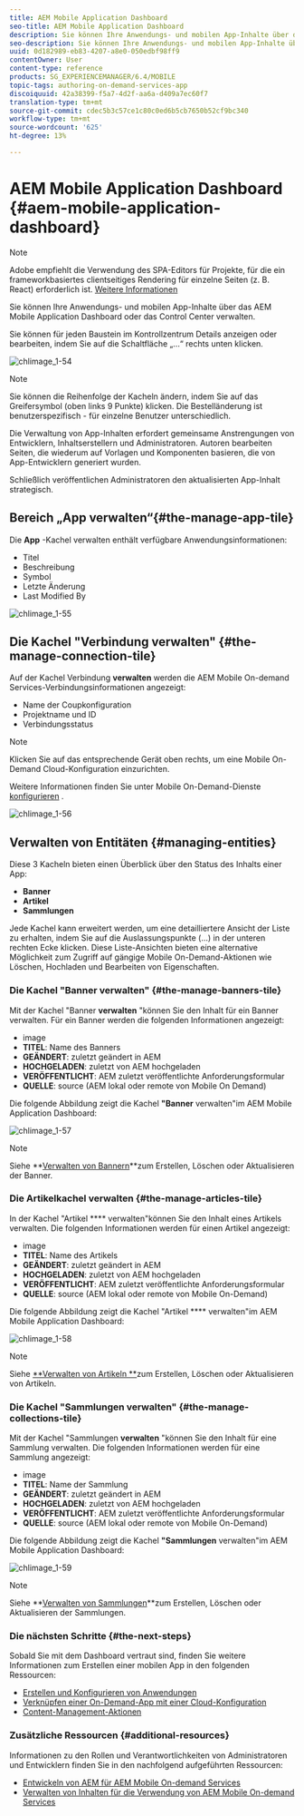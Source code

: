 ```yaml
---
title: AEM Mobile Application Dashboard
seo-title: AEM Mobile Application Dashboard
description: Sie können Ihre Anwendungs- und mobilen App-Inhalte über das AEM Mobile Application Dashboard oder das Control Center verwalten. Auf dieser Seite erfahren Sie mehr.
seo-description: Sie können Ihre Anwendungs- und mobilen App-Inhalte über das AEM Mobile Application Dashboard oder das Control Center verwalten. Auf dieser Seite erfahren Sie mehr.
uuid: 0d182989-eb83-4207-a8e0-050edbf98ff9
contentOwner: User
content-type: reference
products: SG_EXPERIENCEMANAGER/6.4/MOBILE
topic-tags: authoring-on-demand-services-app
discoiquuid: 42a38399-f5a7-4d2f-aa6a-d409a7ec60f7
translation-type: tm+mt
source-git-commit: cdec5b3c57ce1c80c0ed6b5cb7650b52cf9bc340
workflow-type: tm+mt
source-wordcount: '625'
ht-degree: 13%

---
```



# AEM Mobile Application Dashboard {#aem-mobile-application-dashboard}

>[!NOTE]
>
>Adobe empfiehlt die Verwendung des SPA-Editors für Projekte, für die ein frameworkbasiertes clientseitiges Rendering für einzelne Seiten (z. B. React) erforderlich ist. [Weitere Informationen](/help/sites-developing/spa-overview.md)

Sie können Ihre Anwendungs- und mobilen App-Inhalte über das AEM Mobile Application Dashboard oder das Control Center verwalten.

Sie können für jeden Baustein im Kontrollzentrum Details anzeigen oder bearbeiten, indem Sie auf die Schaltfläche „…“ rechts unten klicken.

![chlimage_1-54](assets/chlimage_1-54.png)

>[!NOTE]
>
>Sie können die Reihenfolge der Kacheln ändern, indem Sie auf das Greifersymbol (oben links 9 Punkte) klicken. Die Bestelländerung ist benutzerspezifisch - für einzelne Benutzer unterschiedlich.

Die Verwaltung von App-Inhalten erfordert gemeinsame Anstrengungen von Entwicklern, Inhaltserstellern und Administratoren. Autoren bearbeiten Seiten, die wiederum auf Vorlagen und Komponenten basieren, die von App-Entwicklern generiert wurden.

Schließlich veröffentlichen Administratoren den aktualisierten App-Inhalt strategisch.

## Bereich „App verwalten“{#the-manage-app-tile}

Die **App** -Kachel verwalten enthält verfügbare Anwendungsinformationen:

* Titel
* Beschreibung
* Symbol
* Letzte Änderung
* Last Modified By

![chlimage_1-55](assets/chlimage_1-55.png)

## Die Kachel &quot;Verbindung verwalten&quot; {#the-manage-connection-tile}

Auf der Kachel Verbindung **verwalten** werden die AEM Mobile On-demand Services-Verbindungsinformationen angezeigt:

* Name der Coupkonfiguration
* Projektname und ID
* Verbindungsstatus

>[!NOTE]
>
>Klicken Sie auf das entsprechende Gerät oben rechts, um eine Mobile On-Demand Cloud-Konfiguration einzurichten.
>
>Weitere Informationen finden Sie unter Mobile On-Demand-Dienste [konfigurieren](/help/mobile/mobile-on-demand-associating-an-on-demand-app-to-cloud-configuration.md) .

![chlimage_1-56](assets/chlimage_1-56.png)

## Verwalten von Entitäten {#managing-entities}

Diese 3 Kacheln bieten einen Überblick über den Status des Inhalts einer App:

* **Banner**
* **Artikel**
* **Sammlungen**

Jede Kachel kann erweitert werden, um eine detailliertere Ansicht der Liste zu erhalten, indem Sie auf die Auslassungspunkte (...) in der unteren rechten Ecke klicken. Diese Liste-Ansichten bieten eine alternative Möglichkeit zum Zugriff auf gängige Mobile On-Demand-Aktionen wie Löschen, Hochladen und Bearbeiten von Eigenschaften.

### Die Kachel &quot;Banner verwalten&quot; {#the-manage-banners-tile}

Mit der Kachel &quot;Banner **verwalten** &quot;können Sie den Inhalt für ein Banner verwalten. Für ein Banner werden die folgenden Informationen angezeigt:

* image
* **TITEL**: Name des Banners
* **GEÄNDERT**: zuletzt geändert in AEM
* **HOCHGELADEN**: zuletzt von AEM hochgeladen
* **VERÖFFENTLICHT**: AEM zuletzt veröffentlichte Anforderungsformular
* **QUELLE**: source (AEM lokal oder remote von Mobile On Demand)

Die folgende Abbildung zeigt die Kachel **&quot;Banner** verwalten&quot;im AEM Mobile Application Dashboard:

![chlimage_1-57](assets/chlimage_1-57.png)

>[!NOTE]
>
>Siehe **[Verwalten von Bannern](/help/mobile/mobile-on-demand-managing-banners.md)**zum Erstellen, Löschen oder Aktualisieren der Banner.

### Die Artikelkachel verwalten {#the-manage-articles-tile}

In der Kachel &quot;Artikel **** verwalten&quot;können Sie den Inhalt eines Artikels verwalten. Die folgenden Informationen werden für einen Artikel angezeigt:

* image
* **TITEL**: Name des Artikels
* **GEÄNDERT**: zuletzt geändert in AEM
* **HOCHGELADEN**: zuletzt von AEM hochgeladen
* **VERÖFFENTLICHT**: AEM zuletzt veröffentlichte Anforderungsformular
* **QUELLE**: source (AEM lokal oder remote von Mobile On-Demand)

Die folgende Abbildung zeigt die Kachel &quot;Artikel **** verwalten&quot;im AEM Mobile Application Dashboard:

![chlimage_1-58](assets/chlimage_1-58.png)

>[!NOTE]
>
>Siehe [**Verwalten von Artikeln **](/help/mobile/mobile-on-demand-managing-articles.md)zum Erstellen, Löschen oder Aktualisieren von Artikeln.

### Die Kachel &quot;Sammlungen verwalten&quot; {#the-manage-collections-tile}

Mit der Kachel &quot;Sammlungen **verwalten** &quot;können Sie den Inhalt für eine Sammlung verwalten. Die folgenden Informationen werden für eine Sammlung angezeigt:

* image
* **TITEL**: Name der Sammlung
* **GEÄNDERT**: zuletzt geändert in AEM
* **HOCHGELADEN**: zuletzt von AEM hochgeladen
* **VERÖFFENTLICHT**: AEM zuletzt veröffentlichte Anforderungsformular
* **QUELLE**: source (AEM lokal oder remote von Mobile On-Demand)

Die folgende Abbildung zeigt die Kachel **&quot;Sammlungen** verwalten&quot;im AEM Mobile Application Dashboard:

![chlimage_1-59](assets/chlimage_1-59.png)

>[!NOTE]
>
>Siehe **[Verwalten von Sammlungen](/help/mobile/mobile-on-demand-managing-collections.md)**zum Erstellen, Löschen oder Aktualisieren der Sammlungen.

### Die nächsten Schritte {#the-next-steps}

Sobald Sie mit dem Dashboard vertraut sind, finden Sie weitere Informationen zum Erstellen einer mobilen App in den folgenden Ressourcen:

* [Erstellen und Konfigurieren von Anwendungen](/help/mobile/mobile-apps-ondemand-application-create-configure-action.md)
* [Verknüpfen einer On-Demand-App mit einer Cloud-Konfiguration](/help/mobile/mobile-on-demand-associating-an-on-demand-app-to-cloud-configuration.md)
* [Content-Management-Aktionen](/help/mobile/mobile-apps-ondemand-manage-content-ondemand.md)

### Zusätzliche Ressourcen {#additional-resources}

Informationen zu den Rollen und Verantwortlichkeiten von Administratoren und Entwicklern finden Sie in den nachfolgend aufgeführten Ressourcen:

* [Entwickeln von AEM für AEM Mobile On-demand Services](/help/mobile/aem-mobile-on-demand.md)
* [Verwalten von Inhalten für die Verwendung von AEM Mobile On-demand Services](/help/mobile/aem-mobile.md)

